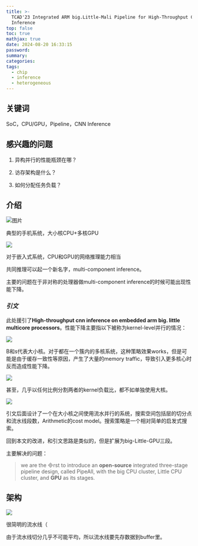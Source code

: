 ```yaml
---
title: >-
  TCAD'23 Integrated ARM big.Little-Mali Pipeline for High-Throughput CNN
  Inference
top: false
toc: true
mathjax: true
date: 2024-08-20 16:33:15
password:
summary:
categories: 
tags: 
  - chip
  - inference
  - heterogeneous
---
```


## 关键词

SoC，CPU/GPU，Pipeline，CNN Inference

## 感兴趣的问题

1. 异构并行的性能瓶颈在哪？

2. 访存架构是什么？

3. 如何分配任务负载？

## 介绍

![图片](./1.png)

典型的手机系统，大小核CPU+多核GPU

![](2.png)

对于嵌入式系统，CPU和GPU的网络推理能力相当

共同推理可以起一个新名字，multi-component inference。

主要的问题在于非对称的处理器做multi-component inference的时候可能出现性能下降。

### ***引文***

此处援引了**High-throughput cnn inference on embedded arm big. little multicore processors**。性能下降主要指以下被称为kernel-level并行的情况：

![](3.png)

B和s代表大小核。对于都在一个簇内的多核系统，这种策略效果works，但是可能是由于缓存一致性等原因，产生了大量的memory traffic，导致引入更多核心时反而造成性能下降。

![](4.png)

甚至，几乎以任何比例分割两者的kernel负载比，都不如单独使用大核。

![](5.png)

引文后面设计了一个在大小核之间使用流水并行的系统，搜索空间包括层的切分点和流水线段数，Arithmetic的cost model。搜索策略是一个相对简单的启发式搜索。

回到本文的改进，和引文思路是类似的，但是扩展为big-Little-GPU三段。

主要解决的问题：

> we are the rst to introduce an **open-source** integrated three-stage pipeline design, called PipeAll, with the big CPU cluster, Little CPU cluster, and **GPU** as its stages.

## 架构

![](6.png)

很简明的流水线（

由于流水线切分几乎不可能平均，所以流水线要先存数据到buffer里。
